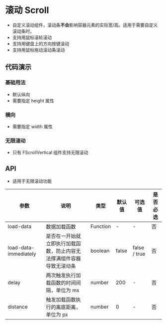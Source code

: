 # 滚动 Scroll

- 自定义滚动组件，滚动条**不会**影响容器元素的实际宽/高。适用于需要自定义滚动条时。
- 支持用鼠标滚轮滚动
- 支持用键盘上的方向按键滚动
- 支持用鼠标拖动滚动条滚动

## 代码演示

### 基础用法

- 默认纵向
- 需要指定 height 属性

<ClientOnly>
  <demo-scroll-1 />
</ClientOnly>

### 横向

- 需要指定 width 属性

<ClientOnly>
  <demo-scroll-2 />
</ClientOnly>

### 无限滚动

- 只有 FScrollVertical 组件支持无限滚动

<ClientOnly>
  <demo-scroll-3 />
</ClientOnly>

## API

- 适用于无限滚动功能

| 参数                  | 说明                                                                 | 类型     | 默认值 | 可选值       | 是否必选 |
| --------------------- | -------------------------------------------------------------------- | -------- | ------ | ------------ | -------- |
| load-data             | 数据加载函数                                                         | Function | -      | -            | 否       |
| load-data-immediately | 是否在一开始就立即执行加载函数，防止内容无法撑满组件容器导致无滚动条 | boolean  | false  | false / true | 否       |
| delay                 | 两次触发执行加载函数的时间间隔，单位为 ms                            | number   | 200    | -            | 否       |
| distance              | 触发加载函数执行的离底距离，单位为 px                                | number   | 0      | -            | 否       |
